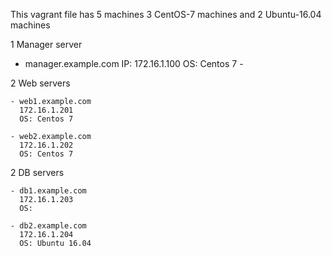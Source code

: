 This vagrant file has 5 machines
3 CentOS-7 machines and 2 Ubuntu-16.04 machines


1 Manager server
   
  -   manager.example.com 
      IP: 172.16.1.100
      OS: Centos 7 -

2 Web servers

    - web1.example.com
      172.16.1.201
      OS: Centos 7

    - web2.example.com
      172.16.1.202
      OS: Centos 7

2 DB servers

    - db1.example.com
      172.16.1.203
      OS:

    - db2.example.com
      172.16.1.204
      OS: Ubuntu 16.04
